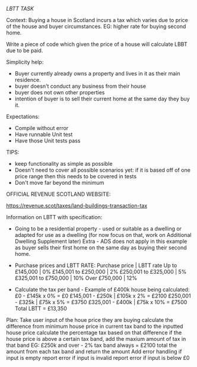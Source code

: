 *LBTT TASK*

Context: Buying a house in Scotland incurs a tax which varies due to price of the house and buyer circumstances. EG: higher rate for buying second home.

Write a piece of code which given the price of a house will calculate LBBT due to be paid.

Simplicity help:
- Buyer currently already owns a property and lives in it as their main residence.
- buyer doesn't conduct any business from their house
- buyer does not own other properties
- intention of buyer is to sell their current home at the same day they buy it.

Expectations:
- Compile without error
- Have runnable Unit test
- Have those Unit tests pass

TIPS: 
- keep functionality as simple as possible
- Doesn't need to cover all possible scenarios yet: if it is based off of one price range then this needs to be covered in tests
- Don't move far beyond the minimum

OFFICIAL REVENUE SCOTLAND WEBSITE:

https://revenue.scot/taxes/land-buildings-transaction-tax

Information on LBTT with specification:
- Going to be a residential property - used or suitable as a dwelling or adapted for use as a dwelling (for now focus on that, work on Additional Dwelling Supplement later) Extra - ADS does not apply in this example as buyer sells their first home on the same day as buying their second home.
- Purchase prices and LBTT RATE: 
Purchase price | LBTT rate
 Up to £145,000	| 0%
 £145,001 to £250,000	| 2%
 £250,001 to £325,000	| 5%
 £325,001 to £750,000	| 10%
 Over £750,000	| 12%

 - Calculate the tax per band - Example of £400k house being calculated:
£0 - £145k x 0% = £0
£145,001 - £250k | £105k x 2% = £2100
£250,001 - £325k | £75k x 5% = £3750
£325,001 - £400k | £75k x 10% = £7500
Total LBTT = £13,350 

Plan: 
Take user input of the houe price they are buying
calculate the difference from minimum house price in current tax band to the inputted house price
calculate the percentage tax based on that difference
if the house price is above a certain tax band, add the maxium amount of tax in that band EG: £250k and over - 2% tax band always = £2100
total the amount from each tax band and return the amount
Add error handling if input is empty
report error if input is invalid
report error if input is below £0





